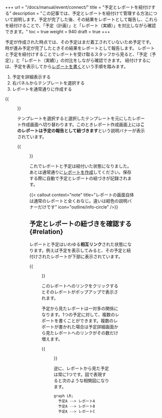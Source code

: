 +++
url = "/docs/manual/event/connect/"
title = "予定とレポートを紐付けする"
description = "この記事では、予定とレポートを紐付けて管理する方法について説明します。予定が完了した後、その結果をレポートとして報告し、これらを紐付けることで、「予定（計画）」と「レポート（実績）」を対比しながら確認できます。"
toc = true
weight = 940
draft = true
+++

予定が作成された時点では、その予定はまだ着工されていないため予定です。
時が進み予定が完了したときその結果をレポートとして報告します。
レポートと予定を紐付けすることでレポートを受け取るスタッフから見ると、「予定（予定）」と「レポート（実績）」の対比をしながら確認できます。
紐付けするには、予定を表示してから[レポートを書く](/docs/manual/write-report/write/)という手順を踏みます。

1. 予定を詳細表示する
2. 右パネルからテンプレートを選択する
3. レポートを通常通りに作成する

{{<figure src="img/select.png"  alt="予定詳細画面から報告するレポートのテンプレートを選択する" caption="予定詳細画面から報告するレポートのテンプレートを選択する" >}}

テンプレートを選択すると選択したテンプレートを元にしたレポート作成画面へ切り替わります。このときレポート作成画面上には**このレポートは予定の報告として紐づきます**という説明バナーが表示されています。

{{<figure src="img/write.png"  alt="予定詳細画面からレポート作成画面へ切り替わります。" caption="予定詳細画面からレポート作成画面へ切り替わります。" >}}

これでレポートと予定は紐付いた状態になりました。あとは通常通りに[レポートを作成](/docs/manual/write-report/write/)してください。保存する際に自動で予定とレポートの紐づきが記録されます。

{{< callout context="note" title="レポートの画面自体は通常のレポートと全くおなじ。違いは紺色の説明バナーだけです" icon="outline/info-circle" />}}

## 予定とレポートの紐づきを確認する{#relation}

レポートと予定はいわゆる**相互リンク**された状態になります。例えば予定を表示してみると、その予定と紐付けされたレポートが下部に表示されています。

{{<figure src="tasktoreport.png"  alt="予定詳細画面下部には紐付けがされたレポートが表示される" caption="予定詳細画面下部には紐付けがされたレポートが表示される" >}}

このレポートへのリンクをクリックするとそのレポートがポップアップで表示されます。

予定から見たレポートは一対多の関係になります。1つの予定に対して、複数のレポートを書くことができます。複数のレポートが書かれた場合は予定詳細画面から見たレポートへのリンクがその数だけ増えます。

{{<figure src="img/onetoany.png"  alt="予定とレポートは常に一対多の関係にあります。予定に複数のレポートが紐付けられるとその数だけレポートが一覧に追加されます" caption="予定とレポートは常に一対多の関係にあります。予定に複数のレポートが紐付けられるとその数だけレポートが一覧に追加されます" >}}

逆に、レポートから見た予定は常に1つです。図で表現すると次のような相関図になります。

```kroki {type=mermaid}
graph LR;
  予定A --> レポートA
  予定A --> レポートB
  予定A --> レポートC
```
